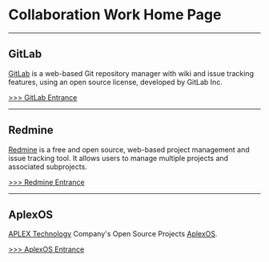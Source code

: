 # Collaboration Work Home Page

<hr/>

## GitLab

[GitLab](https://en.wikipedia.org/wiki/GitLab) is a web-based Git repository manager with wiki and issue tracking features, using an open source license, developed by GitLab Inc.

[>>> GitLab Entrance](http://60.251.148.4:11000/users/sign_in)

<hr/>

## Redmine

[Redmine](https://en.wikipedia.org/wiki/Redmine) is a free and open source, web-based project management and issue tracking tool. It allows users to manage multiple projects and associated subprojects. 

[>>> Redmine Entrance](http://60.251.148.4)

<hr/>

## AplexOS

[APLEX Technology](http://www.aplextec.com/en/home.php) Company's Open Source Projects [AplexOS](https://github.com/AplexOS).

[>>> AplexOS Entrance](https://github.com/AplexOS)

